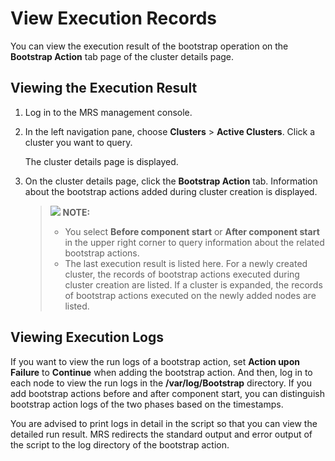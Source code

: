 # View Execution Records<a name="EN-US_TOPIC_0226028131"></a>

You can view the execution result of the bootstrap operation on the  **Bootstrap Action**  tab page of the cluster details page.

## Viewing the Execution Result<a name="section1923518517376"></a>

1.  Log in to the MRS management console.
2.  In the left navigation pane, choose  **Clusters**  \>  **Active Clusters**. Click a cluster you want to query.

    The cluster details page is displayed.

3.  On the cluster details page, click the  **Bootstrap Action**  tab. Information about the bootstrap actions added during cluster creation is displayed.

    >![](/images/icon-note.gif) **NOTE:**   
    >-   You select  **Before component start**  or  **After component start**  in the upper right corner to query information about the related bootstrap actions.  
    >-   The last execution result is listed here. For a newly created cluster, the records of bootstrap actions executed during cluster creation are listed. If a cluster is expanded, the records of bootstrap actions executed on the newly added nodes are listed.  


## Viewing Execution Logs<a name="section03072163912"></a>

If you want to view the run logs of a bootstrap action, set  **Action upon Failure**  to  **Continue**  when adding the bootstrap action. And then, log in to each node to view the run logs in the  **/var/log/Bootstrap**  directory. If you add bootstrap actions before and after component start, you can distinguish bootstrap action logs of the two phases based on the timestamps.

You are advised to print logs in detail in the script so that you can view the detailed run result. MRS redirects the standard output and error output of the script to the log directory of the bootstrap action.

